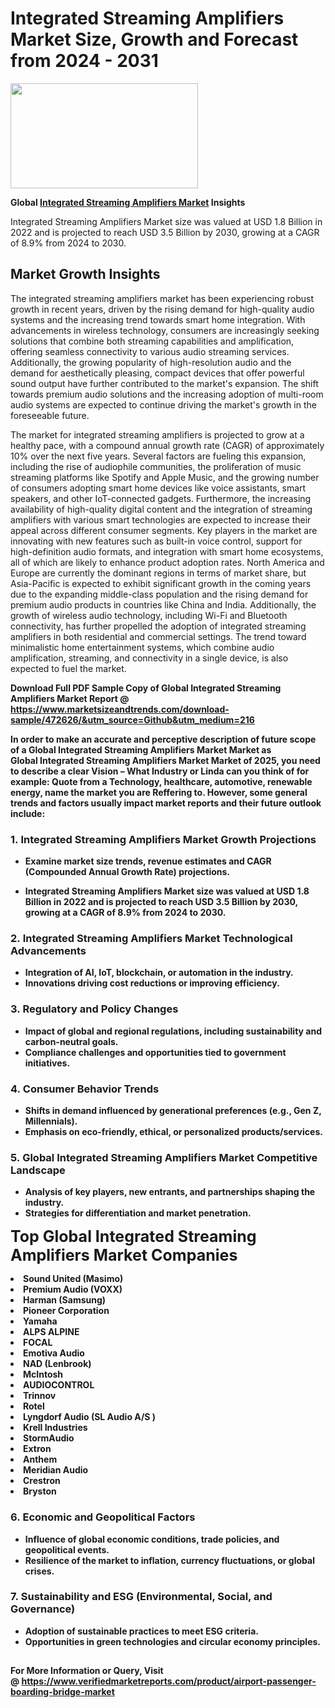 <H1>Integrated Streaming Amplifiers Market Size, Growth and Forecast from 2024 - 2031</H1><img class="aligncenter size-medium wp-image-584254" src="https://thirdeyenews.in/wp-content/uploads/2024/09/Global-Market-Research-300x168.jpeg" alt="" width="300" height="168" /><p><strong>Global&nbsp;<a href="https://www.marketsizeandtrends.com/download-sample/472626/&amp;utm_source=Github&utm_medium=216">Integrated Streaming Amplifiers Market</a> Insights</strong></p><p>Integrated Streaming Amplifiers Market size was valued at USD 1.8 Billion in 2022 and is projected to reach USD 3.5 Billion by 2030, growing at a CAGR of 8.9% from 2024 to 2030.</p><p><h2>Market Growth Insights</h2> <p>The integrated streaming amplifiers market has been experiencing robust growth in recent years, driven by the rising demand for high-quality audio systems and the increasing trend towards smart home integration. With advancements in wireless technology, consumers are increasingly seeking solutions that combine both streaming capabilities and amplification, offering seamless connectivity to various audio streaming services. Additionally, the growing popularity of high-resolution audio and the demand for aesthetically pleasing, compact devices that offer powerful sound output have further contributed to the market's expansion. The shift towards premium audio solutions and the increasing adoption of multi-room audio systems are expected to continue driving the market's growth in the foreseeable future.</p> <p><strong></strong></p> <p>The market for integrated streaming amplifiers is projected to grow at a healthy pace, with a compound annual growth rate (CAGR) of approximately 10% over the next five years. Several factors are fueling this expansion, including the rise of audiophile communities, the proliferation of music streaming platforms like Spotify and Apple Music, and the growing number of consumers adopting smart home devices like voice assistants, smart speakers, and other IoT-connected gadgets. Furthermore, the increasing availability of high-quality digital content and the integration of streaming amplifiers with various smart technologies are expected to increase their appeal across different consumer segments. Key players in the market are innovating with new features such as built-in voice control, support for high-definition audio formats, and integration with smart home ecosystems, all of which are likely to enhance product adoption rates. North America and Europe are currently the dominant regions in terms of market share, but Asia-Pacific is expected to exhibit significant growth in the coming years due to the expanding middle-class population and the rising demand for premium audio products in countries like China and India. Additionally, the growth of wireless audio technology, including Wi-Fi and Bluetooth connectivity, has further propelled the adoption of integrated streaming amplifiers in both residential and commercial settings. The trend toward minimalistic home entertainment systems, which combine audio amplification, streaming, and connectivity in a single device, is also expected to fuel the market. <p><strong></p><p><span class=""><strong>Download Full PDF Sample Copy of Global Integrated Streaming Amplifiers Market Report</strong> @ <a href="https://www.marketsizeandtrends.com/download-sample/472626/&amp;utm_source=Github&utm_medium=216" target="_blank">https://www.marketsizeandtrends.com/download-sample/472626/&amp;utm_source=Github&utm_medium=216</a></span></p><p>In order to make an accurate and perceptive description of future scope of a Global&nbsp;Integrated Streaming Amplifiers Market Market as Global&nbsp;Integrated Streaming Amplifiers Market Market of 2025, you need to describe a clear Vision &ndash; What Industry or Linda can you think of for example: Quote from a Technology, healthcare, automotive, renewable energy, name the market you are Reffering to. However, some general trends and factors usually impact market reports and their future outlook include:</p><h3>1.&nbsp;<strong>Integrated Streaming Amplifiers Market Growth Projections</strong></h3><ul><li>Examine market size trends, revenue estimates and CAGR (Compounded Annual Growth Rate) projections.</li><li><p>Integrated Streaming Amplifiers Market size was valued at USD 1.8 Billion in 2022 and is projected to reach USD 3.5 Billion by 2030, growing at a CAGR of 8.9% from 2024 to 2030.</p></li></ul><h3>2.&nbsp;<strong>Integrated Streaming Amplifiers Market Technological Advancements</strong></h3><ul><li>Integration of AI, IoT, blockchain, or automation in the industry.</li><li>Innovations driving cost reductions or improving efficiency.</li></ul><h3>3.&nbsp;<strong>Regulatory and Policy Changes</strong></h3><ul><li>Impact of global and regional regulations, including sustainability and carbon-neutral goals.</li><li>Compliance challenges and opportunities tied to government initiatives.</li></ul><h3>4.&nbsp;<strong>Consumer Behavior Trends</strong></h3><ul><li>Shifts in demand influenced by generational preferences (e.g., Gen Z, Millennials).</li><li>Emphasis on eco-friendly, ethical, or personalized products/services.</li></ul><h3>5.&nbsp;<strong>Global Integrated Streaming Amplifiers Market Competitive Landscape</strong></h3><ul><li>Analysis of key players, new entrants, and partnerships shaping the industry.</li><li>Strategies for differentiation and market penetration.</li></ul><p data-pm-slice="1 1 []"><span style="color: inherit; font-family: inherit; font-size: 25px;">Top Global Integrated Streaming Amplifiers Market Companies</span></p><div class="" data-test-id=""><p><li>Sound United (Masimo)</li><li> Premium Audio (VOXX)</li><li> Harman (Samsung)</li><li> Pioneer Corporation</li><li> Yamaha</li><li> ALPS ALPINE</li><li> FOCAL</li><li> Emotiva Audio</li><li> NAD (Lenbrook)</li><li> McIntosh</li><li> AUDIOCONTROL</li><li> Trinnov</li><li> Rotel</li><li> Lyngdorf Audio (SL Audio A/S )</li><li> Krell Industries</li><li> StormAudio</li><li> Extron</li><li> Anthem</li><li> Meridian Audio</li><li> Crestron</li><li> Bryston</li></p></div><h3>6.&nbsp;<strong>Economic and Geopolitical Factors</strong></h3><ul><li>Influence of global economic conditions, trade policies, and geopolitical events.</li><li>Resilience of the market to inflation, currency fluctuations, or global crises.</li></ul><h3>7.&nbsp;<strong>Sustainability and ESG (Environmental, Social, and Governance)</strong></h3><ul><li>Adoption of sustainable practices to meet ESG criteria.</li><li>Opportunities in green technologies and circular economy principles.</li></ul><h2><strong style="font-size: 14px;">For More Information or Query, Visit @&nbsp;</strong><a style="background-color: #ffffff; font-size: 14px;" href="https://www.marketsizeandtrends.com/report/integrated-streaming-amplifiers-market/" target="_blank">https://www.verifiedmarketreports.com/product/airport-passenger-boarding-bridge-market</a></h2>
